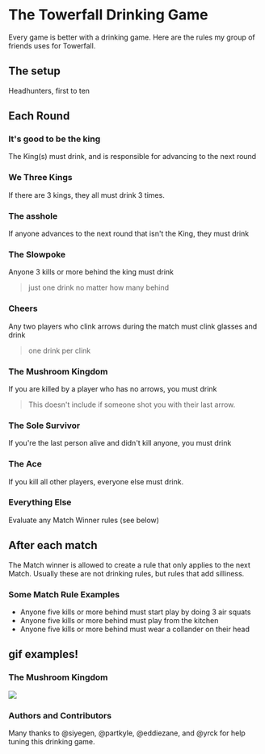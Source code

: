 # The Towerfall Drinking Game

Every game is better with a drinking game. Here are the rules my group of friends uses for Towerfall.

## The setup 
Headhunters, first to ten

## Each Round

### It's good to be the king
The King(s) must drink, and is responsible for advancing to the next round

### We Three Kings
If there are 3 kings, they all must drink 3 times.

### The asshole
If anyone advances to the next round that isn't the King, they must drink

### The Slowpoke
Anyone 3 kills or more behind the king must drink
 > just one drink no matter how many behind

### Cheers
Any two players who clink arrows during the match must clink glasses and drink 
 > one drink per clink 

### The Mushroom Kingdom
If you are killed by a player who has no arrows, you must drink
 > This doesn't include if someone shot you with their last arrow.

### The Sole Survivor
If you're the last person alive and didn't kill anyone, you must drink

### The Ace
If you kill all other players, everyone else must drink.

### Everything Else
Evaluate any Match Winner rules (see below)

## After each match
The Match winner is allowed to create a rule that only applies to the next Match. Usually these are not drinking rules, but rules that add silliness. 

### Some Match Rule Examples
* Anyone five kills or more behind must start play by doing 3 air squats
* Anyone five kills or more behind must play from the kitchen
* Anyone five kills or more behind must wear a collander on their head


## gif examples!

### The Mushroom Kingdom
![](http://i.imgur.com/AoYOYRL.gif)


### Authors and Contributors
Many thanks to @siyegen, @partkyle, @eddiezane, and @yrck for help tuning this drinking game.
